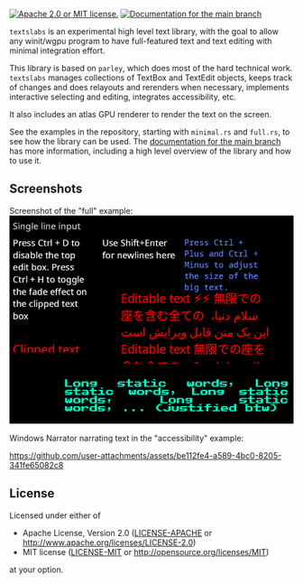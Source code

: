 [![Apache 2.0 or MIT license.](https://img.shields.io/badge/license-Apache--2.0_OR_MIT-blue.svg)](#license)
[![Documentation for the `main` branch](https://img.shields.io/badge/docs-main-informational)](https://kekelp.github.io/textslabs/textslabs/index.html)

`textslabs` is an experimental high level text library, with the goal to allow any winit/wgpu program to have full-featured text and text editing with minimal integration effort.

This library is based on `parley`, which does most of the hard technical work. `textslabs` manages collections of TextBox and TextEdit objects, keeps track of changes and does relayouts and rerenders when necessary, implements interactive selecting and editing, integrates accessibility, etc.

It also includes an atlas GPU renderer to render the text on the screen.

See the examples in the repository, starting with `minimal.rs` and `full.rs`, to see how the library can be used. The [documentation for the main branch](https://kekelp.github.io/textslabs/textslabs/index.html) has more information, including a high level overview of the library and how to use it.

## Screenshots

Screenshot of the "full" example:
![Screenshot of the "full" example](screenshots/full.png)

Windows Narrator narrating text in the "accessibility" example:

https://github.com/user-attachments/assets/be112fe4-a589-4bc0-8205-341fe65082c8


## License

Licensed under either of

- Apache License, Version 2.0 ([LICENSE-APACHE](LICENSE-APACHE) or <http://www.apache.org/licenses/LICENSE-2.0>)
- MIT license ([LICENSE-MIT](LICENSE-MIT) or <http://opensource.org/licenses/MIT>)

at your option.
